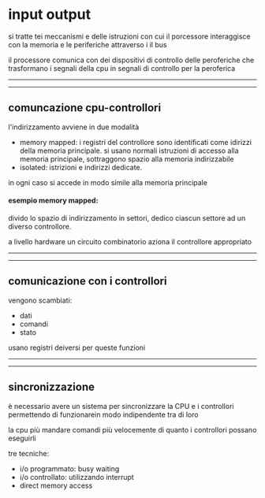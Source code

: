 # input output

si tratte tei meccanismi e delle istruzioni con cui il porcessore interaggisce con la memoria e le periferiche attraverso i il bus

il processore comunica con dei dispositivi di controllo delle peroferiche che trasformano i segnali della cpu in segnali di controllo per la peroferica

---
---
## comuncazione cpu-controllori
l'indirizzamento avviene in due modalità
* memory mapped: i registri del controllore sono identificati come idirizzi della memoria principale.
si usano normali  istruzioni di accesso alla memoria principale, sottraggono spazio alla memoria indirizzabile
* isolated: istrizioni e indirizzi dedicate.

in ogni caso si accede in modo simile alla memoria principale

#### esempio memory mapped:
divido lo spazio di indirizzamento in settori, dedico ciascun settore ad un diverso controllore.

a livello hardware un circuito combinatorio aziona il controllore appropriato

---
---
## comunicazione con i controllori

vengono scambiati:
* dati
* comandi
* stato

usano registri deiversi per queste funzioni

---
---
## sincronizzazione

è necessario avere un sistema per sincronizzare la CPU e i controllori permettendo di funzionarein modo indipendente tra di loro

la cpu più mandare comandi più velocemente di quanto i controllori possano eseguirli

tre tecniche:
* i/o programmato: busy waiting
* i/o controllato: utilizzando interrupt
* direct memory access